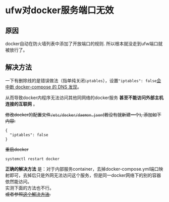 # ufw对docker服务端口无效

## 原因

docker自动在防火墙列表中添加了开放端口的规则. 所以根本就没走到ufw端口就被放行了。  

## 解决方法

一下有删除线的是错误做法（指单纯关闭`iptables`），设置`"iptables": false`[会中断 docker-compose 的 DNS 发现](https://jueee.github.io/docker-doc/about-docker-iptables-false.html)。  

从而导致docker内程序无法访问其他同网络的docker服务 **甚至不能访问外部主机连接的互联网** 。  

~~修改docker的配置文件`/etc/docker/daemon.json`(若没有就新建一个), 添加如下内容:~~  

```shell
{
  "iptables": false
}
```

~~重启docker~~  

```shell
systemctl restart docker
```


**正确的解决方法** 是：对于内部服务container，去掉docker-compose.yml端口映射即可，去掉后只是外网无法访问这个服务，但是同一docker网络下的别的容器依然能访问。  
实测下面的方法也不行。  
~~或者参照[这个解决方法](https://jueee.github.io/docker-doc/about-docker-iptables-false.html).~~